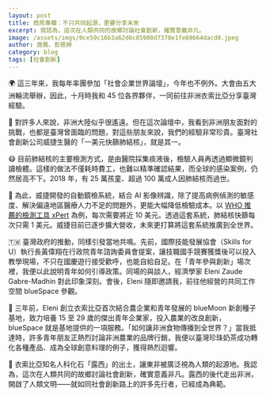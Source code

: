 ```yaml
---
layout: post
title: 商周專欄：不只共同起源，更要分享未來
excerpt: 我認為，這次在人類共同的故鄉討論社會創新，確實意義非凡。
image: /assets/imgs/0ce59c16b3a62d6c85908d7370e1fe69664dacd0.jpeg
author: 唐鳳、彭筱婷
category: blog
tags: [社會創新]
---
```


🌍 這三年來，我每年率團參加「社會企業世界論壇」，今年也不例外。大會由五大洲輪流舉辦，因此，十月時我和 45 位各界夥伴，一同前往非洲衣索比亞分享臺灣經驗。

🔬 對許多人來說，非洲大陸似乎很遙遠。但在這次論壇中，我看到非洲朋友面對的挑戰，也都是臺灣曾面臨的問題，對這些朋友來說，我們的經驗非常珍貴。臺灣社會創新公司威捷生醫的「一美元快篩肺結核」，就是其一。

😷 目前肺結核的主要檢測方式，是由醫院採集痰液後，檢驗人員再透過顯微鏡判讀檢體。這樣的做法不僅耗時費工，也難以精準確認結果，而全球的感染案例，仍然居高不下。2018 年，有 25 萬孩童、超過 100 萬成人因肺結核而過世。

🏥 為此，威捷開發的自動鏡檢系統，結合 AI 影像辨識，除了提高病例偵測的敏感度、解決偏遠地區醫療人力不足的問題外，更能大幅降低檢驗成本。以 [WHO 推薦的檢測工具 xPert](https://www.tb.org.tw/uploads/104_w/02.pdf) 為例，每次需要將近 10 美元。透過這套系統，肺結核快篩每次只需 1 美元。威捷目前已逐步擴大營收，未來更打算將這套系統推廣到全世界。

🇹🇼 臺灣政府的推動，同樣引發當地共鳴。先前，國際技能發展協會（Skills for U）執行長黃偉翔在行政院青年諮詢委員會提案，讓技職國手競賽獲獎後可以投入教學現場，不只在國慶遊行接受歡呼，也能自給自足。在「青年參與創新」場次裡，我便以此說明青年如何引導政策。同場的與談人，經濟學家 Eleni Zaude Gabre-Madhin 對此印象深刻。會後，Eleni 隨即邀請我，前往他經營的共同工作空間 blueSpace 參觀。

🍹 三年前，Eleni 創立衣索比亞首次結合農企業和青年發展的 blueMoon 新創種子基地，致力培養 15 至 29 歲的傑出青年企業家，投入農業的改良創新，blueSpace 就是基地提供的一項服務。「如何讓非洲食物傳播到全世界？」當我抵達時，許多青年朋友正熱烈討論非洲農業的品牌行銷，我便以臺灣珍珠奶茶成功轉化各種產品、成為全球創意料理的例子，獲得熱烈迴響。

👣 衣索比亞知名人科化石「露西」的出土，讓東非被廣泛視為人類的起源地。我認為，這次在人類共同的故鄉討論社會創新，確實意義非凡。露西的後代走出非洲，開啟了人類文明——就如同社會創新路上的許多先行者，已經成為典範。
